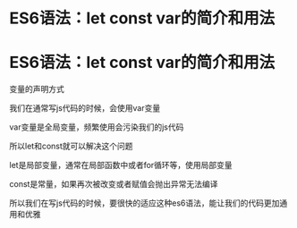# ES6语法：let const var的简介和用法

# ES6语法：let const var的简介和用法

变量的声明方式

我们在通常写js代码的时候，会使用var变量

var变量是全局变量，频繁使用会污染我们的js代码

所以let和const就可以解决这个问题

let是局部变量，通常在局部函数中或者for循环等，使用局部变量

const是常量，如果再次被改变或者赋值会抛出异常无法编译

所以我们在写js代码的时候，要很快的适应这种es6语法，能让我们的代码更加通用和优雅